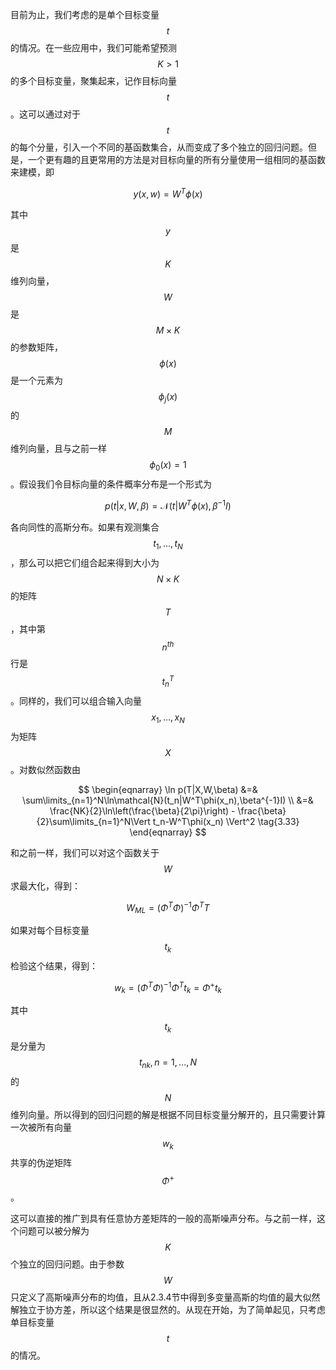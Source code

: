 目前为止，我们考虑的是单个目标变量$$ t $$的情况。在一些应用中，我们可能希望预测$$ K > 1 $$的多个目标变量，聚集起来，记作目标向量$$ t $$。这可以通过对于$$ t $$的每个分量，引入一个不同的基函数集合，从而变成了多个独立的回归问题。但是，一个更有趣的且更常用的方法是对目标向量的所有分量使用一组相同的基函数来建模，即

$$
y(x,w) = W^T\phi(x) \tag{3.31}
$$

其中$$ y $$是$$ K $$维列向量，$$ W $$是$$ M \times K $$的参数矩阵，$$ \phi(x) $$是一个元素为$$ \phi_j(x) $$的$$ M $$维列向量，且与之前一样$$ \phi_0(x) = 1 $$。假设我们令目标向量的条件概率分布是一个形式为

$$
p(t|x,W,\beta)=\mathcal{N}(t|W^T\phi(x),\beta^{-1}I) \tag{3.32}
$$

各向同性的高斯分布。如果有观测集合$$ t_1,...,t_N $$，那么可以把它们组合起来得到大小为$$ N \times K $$的矩阵$$ T $$，其中第$$ n^{th} $$行是$$ t_n^T $$。同样的，我们可以组合输入向量$$ x_1,...,x_N $$为矩阵$$ X $$。对数似然函数由

$$
\begin{eqnarray}
\ln p(T|X,W,\beta) &=& \sum\limits_{n=1}^N\ln\mathcal{N}(t_n|W^T\phi(x_n),\beta^{-1}I) \\
&=& \frac{NK}{2}\ln\left(\frac{\beta}{2\pi}\right) - \frac{\beta}{2}\sum\limits_{n=1}^N\Vert t_n-W^T\phi(x_n) \Vert^2 \tag{3.33}
\end{eqnarray}
$$

和之前一样，我们可以对这个函数关于$$ W $$求最大化，得到：    

$$
W_{ML} = (\Phi^T\Phi)^{-1}\Phi^TT \tag{3.34}
$$

如果对每个目标变量$$ t_k $$检验这个结果，得到：    

$$
w_k = (\Phi^T\Phi)^{-1}\Phi^Tt_k = \Phi^+t_k \tag{3.35}
$$

其中$$ t_k $$是分量为$$ t_{nk}, n=1,...,N $$的$$ N $$维列向量。所以得到的回归问题的解是根据不同目标变量分解开的，且只需要计算一次被所有向量$$ w_k $$共享的伪逆矩阵$$ \Phi^+ $$。    

这可以直接的推广到具有任意协方差矩阵的一般的高斯噪声分布。与之前一样，这个问题可以被分解为$$ K $$个独立的回归问题。由于参数$$ W $$只定义了高斯噪声分布的均值，且从2.3.4节中得到多变量高斯的均值的最大似然解独立于协方差，所以这个结果是很显然的。从现在开始，为了简单起见，只考虑单目标变量$$ t $$的情况。
